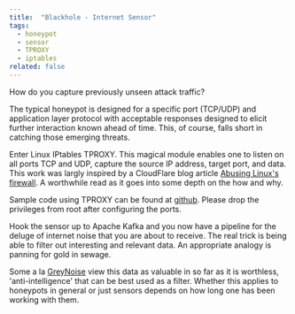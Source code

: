 ```yaml
---
title:  "Blackhole - Internet Sensor"
tags:
  - honeypot
  - sensor
  - TPROXY
  - iptables
related: false
---
```


How do you capture previously unseen attack traffic?

The typical honeypot is designed for a specific port (TCP/UDP) and application layer protocol with acceptable responses designed to elicit further interaction known ahead of time.  This, of course, falls short in catching those emerging threats.

Enter Linux IPtables TPROXY.  This magical module enables one to listen on all ports TCP and UDP, capture the source IP address, target port, and data.  This work was largly inspired by a CloudFlare blog article [Abusing Linux's firewall](https://blog.cloudflare.com/how-we-built-spectrum/).  A worthwhile read as it goes into some depth on the how and why.

Sample code using TPROXY can be found at [github](https://github.com/jon-stewart/blackhole). Please drop the privileges from root after configuring the ports. 

Hook the sensor up to Apache Kafka and you now have a pipeline for the deluge of internet noise that you are about to receive.  The real trick is being able to filter out interesting and relevant data.  An appropriate analogy is panning for gold in sewage.

Some a la [GreyNoise](https://greynoise.io) view this data as valuable in so far as it is worthless, 'anti-intelligence' that can be best used as a filter.  Whether this applies to honeypots in general or just sensors depends on how long one has been working with them.
